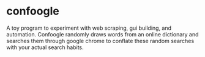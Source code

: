# confoogle
A toy program to experiment with web scraping, gui building, and automation. Confoogle randomly draws words from an online dictionary and searches them  through google chrome to conflate these random searches with your actual search habits.

